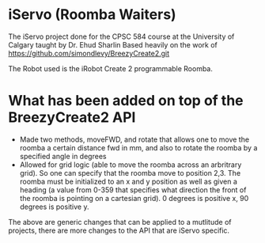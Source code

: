 # iServo (Roomba Waiters)

The iServo project done for the CPSC 584 course at the University of Calgary taught by Dr. Ehud Sharlin
Based heavily on the work of https://github.com/simondlevy/BreezyCreate2.git

The Robot used is the iRobot Create 2 programmable Roomba.

# What has been added on top of the BreezyCreate2 API
  - Made two methods, moveFWD, and rotate that allows one to move the roomba a certain distance fwd in mm, and also to rotate the roomba by a specified angle in degrees  
  - Allowed for grid logic (able to move the roomba across an arbritrary grid). So one can specify that the roomba move to position 2,3. The roomba must be initialized to an x and y position as well as given a heading (a value from 0-359 that specifies what direction the front of the roomba is pointing on a cartesian grid). 0 degrees is positive x, 90 degrees is positive y.

The above are generic changes that can be applied to a mutlitude of projects, there are more changes to the API that are iServo specific.
